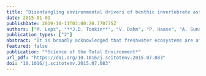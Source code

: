 ```yaml
---
title: "Disentangling environmental drivers of benthic invertebrate assemblages: The role of spatial scale and riverscape heterogeneity in a multiple stressor environment"
date: 2015-01-01
publishDate: 2019-10-11T03:00:20.770775Z
authors: ["M. Leps", "**J.D. Tonkin**", "V. Dahm", "P. Haase", "A. Sundermann"]
publication_types: ["2"]
abstract: "It is broadly acknowledged that freshwater ecosystems are affected by multiple stressors, but the relative importance of individual stressors in impairing riverine communities remains unclear. We investigated the impacts of multiple stressors, incorporating in-stream water quality, riparian and catchment land use and stream morphology, on riverine benthic invertebrate communities, while considering the spatial scales of factors and the heterogeneity of riverscapes. We performed a stepwise regression procedure linking 21 abiotic and 20 community metrics using Generalized Linear Models on data from 1018 river sites spread across Germany. High impact stressors (e.g., nutrients and water temperature) were identified for various community metrics. Both the combination of relevant stressors and their explanatory value differed significantly across streams of different sizes and ecoregions. In large rivers, the riparian land use was less important in determining community structure compared to lower order streams. Thus, possible mitigating effects of revegetated riparian buffer strips are likely to be overwhelmed by the influence of catchment-wide land use. Our results indicated substantial variability in stressors for the range of metrics studied, providing insight into potential target parameters for effective ecosystem management. To achieve long lasting successes in managing, protecting and restoring running waters, it is of vital importance to recognize the heterogeneity of riverscapes and to consider large-scale influences."
featured: false
publication: "*Science of the Total Environment*"
url_pdf: "https://doi.org/10.1016/j.scitotenv.2015.07.083"
doi: "10.1016/j.scitotenv.2015.07.083"
---
```


